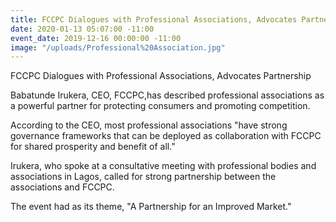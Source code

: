 ```yaml
---
title: FCCPC Dialogues with Professional Associations, Advocates Partnership.
date: 2020-01-13 05:07:00 -11:00
event_date: 2019-12-16 00:00:00 -11:00
image: "/uploads/Professional%20Association.jpg"
---
```


FCCPC Dialogues with Professional Associations, Advocates Partnership 

Babatunde Irukera, CEO, FCCPC,has described professional associations as a powerful partner for protecting consumers and promoting competition. 

According to the CEO, most professional associations "have strong governance frameworks that can be deployed as collaboration with FCCPC for shared prosperity and benefit of all."

Irukera, who spoke at a consultative meeting with professional bodies and associations in Lagos, called for strong partnership between the associations and FCCPC.

The event had as its theme, "A Partnership for an Improved Market."